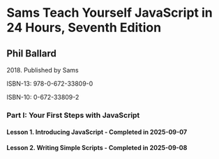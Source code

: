 <h1>Sams Teach Yourself JavaScript in 24 Hours, Seventh Edition</h1>
<h2>Phil Ballard</h2>
<p>2018. Published by Sams</p>
<p>ISBN-13: 978-0-672-33809-0</p>
<p>ISBN-10: 0-672-33809-2</p>

<h3>Part I: Your First Steps with JavaScript</h3>
<h4>Lesson 1. Introducing JavaScript - Completed in 2025-09-07</h4>
<h4>Lesson 2. Writing Simple Scripts - Completed in 2025-09-08</h4>
